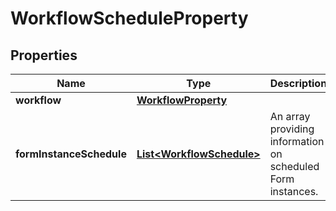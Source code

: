 

# WorkflowScheduleProperty


## Properties

| Name | Type | Description | Notes |
|------------ | ------------- | ------------- | -------------|
|**workflow** | [**WorkflowProperty**](WorkflowProperty.md) |  |  [optional] |
|**formInstanceSchedule** | [**List&lt;WorkflowSchedule&gt;**](WorkflowSchedule.md) | An array providing information on scheduled Form instances. |  [optional] |



